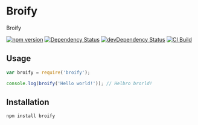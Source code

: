 # Broify

Broify

[![npm version](https://badge.fury.io/js/broify.svg)](http://badge.fury.io/js/broify)
[![Dependency Status](https://david-dm.org/cgeorg/broify.svg)](https://david-dm.org/cgeorg/broify)
[![devDependency Status](https://david-dm.org/cgeorg/broify/dev-status.svg)](https://david-dm.org/cgeorg/broify#info=devDependencies)
[![CI Build](https://travis-ci.org/cgeorg/broify.svg?branch=master)](https://travis-ci.org/cgeorg/broify)

## Usage

```javascript
var broify = require('broify');

console.log(broify('Hello world!')); // Helbro brorld!
```

## Installation

`npm install broify`